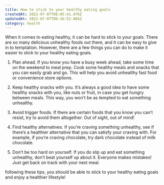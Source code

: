 ```yaml
---
title: How to stick to your healthy eating goals
createdAt: 2022-07-07T06:05:41.476Z
updatedAt: 2022-07-07T06:16:52.884Z
category: health
---
```


When it comes to eating healthy, it can be hard to stick to your goals. There are so many delicious unhealthy foods out there, and it can be easy to give in to temptation. However, there are a few things you can do to make it easier to stick to your healthy eating goals.

1. Plan ahead. If you know you have a busy week ahead, take some time on the weekend to meal prep. Cook some healthy meals and snacks that you can easily grab and go. This will help you avoid unhealthy fast food or convenience store options.

2. Keep healthy snacks with you. It’s always a good idea to have some healthy snacks with you, like nuts or fruit, in case you get hungry between meals. This way, you won’t be as tempted to eat something unhealthy.

3. Avoid trigger foods. If there are certain foods that you know you can’t resist, try to avoid them altogether. Out of sight, out of mind!

4. Find healthy alternatives. If you’re craving something unhealthy, see if there’s a healthier alternative that you can satisfy your craving with. For example, if you’re craving chocolate, try dark chocolate instead of milk chocolate.

5. Don’t be too hard on yourself. If you do slip up and eat something unhealthy, don’t beat yourself up about it. Everyone makes mistakes! Just get back on track with your next meal.

 following these tips, you should be able to stick to your healthy eating goals and enjoy a healthier lifestyle!
